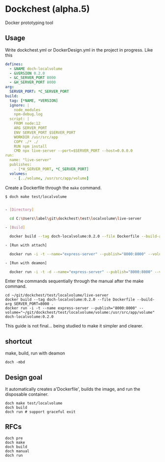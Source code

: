 # Dockchest (alpha.5)
Docker prototyping tool


## Usage


Write dockchest.yml or DockerDesign.yml in the project in progress. Like this
```yml
defines:
  - &NAME doch-localvolume
  - &VERSION 0.2.0
  - &C_SERVER_PORT 8000
  - &H_SERVER_PORT 8000
arg:
  SERVER_PORT: *C_SERVER_PORT
build:
  tag: [*NAME, *VERSION]
  ignore: |
    node_modules
    npm-debug.log
  script: |
    FROM node:12
    ARG SERVER_PORT
    ENV SERVER_PORT $SERVER_PORT
    WORKDIR /usr/src/app
    COPY ./* ./
    RUN npm install
    CMD npx live-server --port=$SERVER_PORT --host=0.0.0.0
run:
  name: "live-server"
  publishes: 
    - [*H_SERVER_PORT, *C_SERVER_PORT]
  volumes: 
    - [../volume, /usr/src/app/volume]
```


Create a Dockerfile through the `make` command.
```bash
$ doch make test/localvolume


- [Directory]

  cd C:\Users\label\git\dockchest\test\localvolume\live-server

- [Build]

  docker build --tag doch-localvolume:0.2.0 --file Dockerfile --build-arg SERVER_PORT=8000 .

- [Run with attach]

  docker run -i -t --name="express-server" --publish="8000:8000" --volume="C:\Users\label\git\dockchest\test\localvolume\volume:/usr/src/app/volume" doch-localvolume:0.2.0

- [Run with deamon]

  docker run -i -t -d --name="express-server" --publish="8000:8000" --volume="C:\Users\label\git\dockchest\test\localvolume\volume:/usr/src/app/volume" doch-localvolume:0.2.0
```


Enter the commands sequentially through the manual after the make command.
```
cd ~/git/dockchest/test/localvolume/live-server
docker build --tag doch-localvolume:0.2.0 --file Dockerfile --build-arg SERVER_PORT=8000 .
docker run -i -t --name express-server --publish="8000:8000" --volume="~/git/dockchest/test/localvolume/volume:/usr/src/app/volume" doch-localvolume:0.2.0
```


This guide is not final... being studied to make it simpler and clearer.


## shortcut
make, build, run with deamon
```
doch -mbd
```

## Design goal
It automatically creates a'Dockerfile', builds the image, and run the disposable container.
```
doch make test/localvolume
doch build
doch run # support graceful exit
```


## RFCs
```
doch pre
doch make
doch build
doch manual
doch run
```